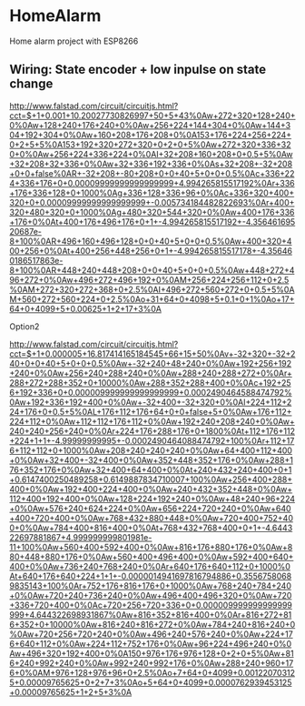 # HomeAlarm
Home alarm project with ESP8266

## Wiring: State encoder + low inpulse on state change
http://www.falstad.com/circuit/circuitjs.html?cct=$+1+0.001+10.20027730826997+50+5+43%0Aw+272+320+128+240+0%0Aw+128+240+176+240+0%0Aw+256+224+144+304+0%0Aw+144+304+192+304+0%0Aw+160+208+176+208+0%0A153+176+224+256+224+0+2+5+5%0A153+192+320+272+320+0+2+0+5%0Aw+272+320+336+320+0%0Aw+256+224+336+224+0%0AI+32+208+160+208+0+0.5+5%0Aw+32+208+32+336+0%0Aw+32+336+192+336+0%0As+32+208+-32+208+0+0+false%0AR+-32+208+-80+208+0+0+40+5+0+0+0.5%0Ac+336+224+336+176+0+0.00009999999999999999+4.994265815517192%0Ar+336+176+336+128+0+1000%0Ag+336+128+336+96+0%0Ac+336+320+400+320+0+0.00009999999999999999+-0.005734184482822693%0Ar+400+320+480+320+0+1000%0Ag+480+320+544+320+0%0Aw+400+176+336+176+0%0At+400+176+496+176+0+1+-4.994265815517192+-4.35646169520687e-8+100%0AR+496+160+496+128+0+0+40+5+0+0+0.5%0Aw+400+320+400+256+0%0At+400+256+448+256+0+1+-4.994265815517178+-4.356460186517863e-8+100%0AR+448+240+448+208+0+0+40+5+0+0+0.5%0Aw+448+272+496+272+0%0Aw+496+272+496+192+0%0AM+256+224+256+112+0+2.5%0AM+272+320+272+368+0+2.5%0AI+496+272+560+272+0+0.5+5%0AM+560+272+560+224+0+2.5%0Ao+31+64+0+4098+5+0.1+0+1%0Ao+17+64+0+4099+5+0.00625+1+2+17+3%0A



Option2

http://www.falstad.com/circuit/circuitjs.html?cct=$+1+0.000005+16.817414165184545+66+15+50%0Av+-32+320+-32+240+0+0+40+5+0+0+0.5%0Aw+-32+240+48+240+0%0Aw+192+256+192+240+0%0Aw+256+240+288+240+0%0Aw+288+240+288+272+0%0Ar+288+272+288+352+0+10000%0Aw+288+352+288+400+0%0Ac+192+256+192+336+0+0.000009999999999999999+0.0002490464588474792%0Aw+192+336+192+400+0%0Aw+-32+400+-32+320+0%0AI+224+112+224+176+0+0.5+5%0AL+176+112+176+64+0+0+false+5+0%0Aw+176+112+224+112+0%0Aw+112+112+176+112+0%0Aw+192+240+208+240+0%0Aw+240+240+256+240+0%0Ar+224+176+288+176+0+1800%0At+112+176+112+224+1+1+-4.99999999995+-0.0002490464088474792+100%0Ar+112+176+112+112+0+1000%0Aw+208+240+240+240+0%0Aw+64+400+112+400+0%0Aw+32+400+-32+400+0%0Aw+352+448+352+176+0%0Aw+288+176+352+176+0%0Aw+32+400+64+400+0%0At+240+432+240+400+0+1+0.6147400250489258+0.6149887834710007+100%0Aw+256+400+288+400+0%0Aw+192+400+224+400+0%0Aw+240+432+352+448+0%0Aw+112+400+192+400+0%0Aw+128+224+192+240+0%0Aw+48+240+96+224+0%0Aw+576+240+624+224+0%0Aw+656+224+720+240+0%0Aw+640+400+720+400+0%0Aw+768+432+880+448+0%0Aw+720+400+752+400+0%0Aw+784+400+816+400+0%0At+768+432+768+400+0+1+-4.644322697881867+4.999999999801981e-11+100%0Aw+560+400+592+400+0%0Aw+816+176+880+176+0%0Aw+880+448+880+176+0%0Aw+560+400+496+400+0%0Aw+592+400+640+400+0%0Aw+736+240+768+240+0%0Ar+640+176+640+112+0+1000%0At+640+176+640+224+1+1+-0.0000014941697816794886+0.35567580689835143+100%0Ar+752+176+816+176+0+1000%0Aw+768+240+784+240+0%0Aw+720+240+736+240+0%0Aw+496+400+496+320+0%0Aw+720+336+720+400+0%0Ac+720+256+720+336+0+0.000009999999999999999+4.644322698931867%0Aw+816+352+816+400+0%0Ar+816+272+816+352+0+10000%0Aw+816+240+816+272+0%0Aw+784+240+816+240+0%0Aw+720+256+720+240+0%0Aw+496+240+576+240+0%0Aw+224+176+640+112+0%0Aw+224+112+752+176+0%0Aw+96+224+496+240+0%0Aw+496+320+192+400+0%0A150+976+176+976+128+0+2+0+5%0Aw+816+240+992+240+0%0Aw+992+240+992+176+0%0Aw+288+240+960+176+0%0AM+976+128+976+96+0+2.5%0Ao+7+64+0+4099+0.001220703125+0.00009765625+0+2+7+3%0Ao+5+64+0+4099+0.0000762939453125+0.00009765625+1+2+5+3%0A
